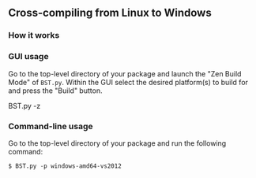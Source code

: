 ##  Cross-compiling from Linux to Windows

### How it works




###  GUI usage

Go to the top-level directory of your package and launch the "Zen Build Mode"
of `BST.py`.
Within the GUI select the desired platform(s) to build for and press the
"Build" button.

  BST.py -z

###  Command-line usage

Go to the top-level directory of your package and run the following command:

    $ BST.py -p windows-amd64-vs2012

